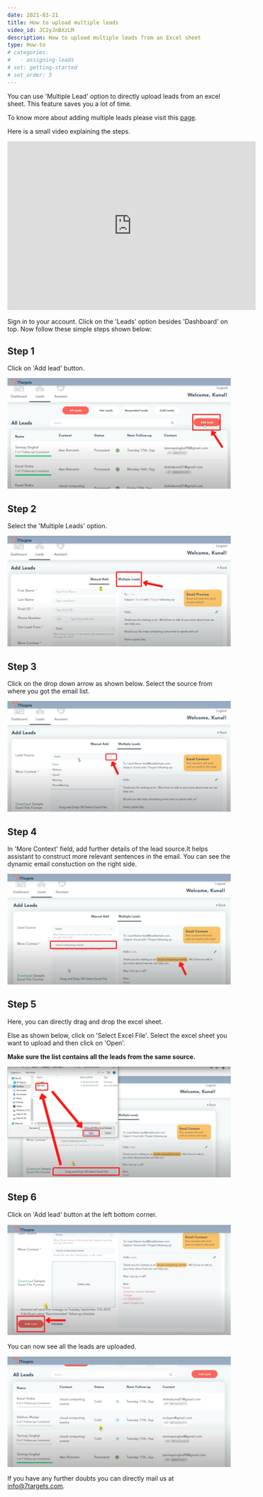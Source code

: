 ```yaml
---
date: 2021-03-21
title: How to upload multiple leads
video_id: JC2yJnBXzLM
description: How to upload multiple leads from an Excel sheet
type: How-to
# categories:
#   - assigning-leads
# set: getting-started
# set_order: 3
---
```

You can use 'Multiple Lead' option to directly upload leads from an excel sheet. This feature saves you a lot of time.

To know more about adding multiple leads please visit this [page](https://help.7targets.ai/assigning-leads/add-multiple-leads/).

Here is a small video explaining the steps.
<div class="video-container">
    <iframe src="https://www.youtube.com/embed/jrO-Ite3CTA" height="380" width="560" 
    allow="autoplay; encrypted-media"
    frameborder="0">
    </iframe>
</div>

Sign in to your account. Click on the 'Leads' option besides 'Dashboard' on top. Now follow these simple steps shown below:

## Step 1

Click on 'Add lead' button.

![image](../images/Step-1.png)


## Step 2

Select the 'Multiple Leads' option.

![image](../images/Step-2.png)


## Step 3

Click on the drop down arrow as shown below. Select the source from where you got the email list.

![image](../images/Step-3.png)


## Step 4

In 'More Context' field, add further details of the lead source.It helps assistant to construct more relevant sentences in the email. You can see the dynamic email constuction on the right side.

![image](../images/Step-4.png)


## Step 5

Here, you can directly drag and drop the excel sheet.

Else as shown below, click on 'Select Excel File'. Select the excel sheet you want to upload and then click on 'Open'. 

**Make sure the list contains all the leads from the same source.** 

![image](../images/Step-5.png)


## Step 6

Click on 'Add lead' button at the left bottom corner. 

![image](../images/Step-6.png)


You can now see all the leads are uploaded.

![image](../images/Step-7.png)

If you have any further doubts you can directly mail us at info@7targets.com.